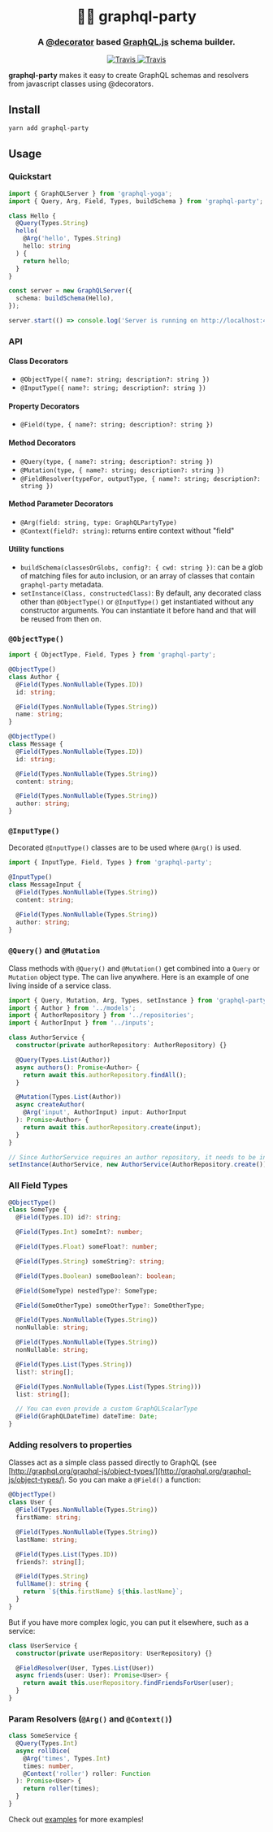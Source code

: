 <h1 align="center" style="border-bottom: none;">🎉🎊 graphql-party</h1>
<h3 align="center">A <a href="https://www.typescriptlang.org/docs/handbook/decorators.html">@decorator</a> based <a href="http://graphql.org/graphql-js/">GraphQL.js</a> schema builder.</h3>
<p align="center">
    <a href="https://travis-ci.org/j/graphql-party">
        <img alt="Travis" src="https://img.shields.io/travis/j/graphql-party/preview.svg">
    </a>
    <a href="https://codecov.io/gh/j/graphql-party/branch/preview">
        <img alt="Travis" src="https://img.shields.io/codecov/c/github/j/graphql-party/preview.svg">
    </a>
</p>

**graphql-party** makes it easy to create GraphQL schemas and resolvers from javascript classes using @decorators.

## Install

```sh
yarn add graphql-party
```

## Usage

### Quickstart

```ts
import { GraphQLServer } from 'graphql-yoga';
import { Query, Arg, Field, Types, buildSchema } from 'graphql-party';

class Hello {
  @Query(Types.String)
  hello(
    @Arg('hello', Types.String)
    hello: string
  ) {
    return hello;
  }
}

const server = new GraphQLServer({
  schema: buildSchema(Hello),
});

server.start(() => console.log('Server is running on http://localhost:4000!'));
```

### API

#### Class Decorators

* `@ObjectType({ name?: string; description?: string })`
* `@InputType({ name?: string; description?: string })`

#### Property Decorators

* `@Field(type, { name?: string; description?: string })`

#### Method Decorators

* `@Query(type, { name?: string; description?: string })`
* `@Mutation(type, { name?: string; description?: string })`
* `@FieldResolver(typeFor, outputType, { name?: string; description?: string })`

#### Method Parameter Decorators

* `@Arg(field: string, type: GraphQLPartyType)`
* `@Context(field?: string)`: returns entire context without "field"

#### Utility functions

* `buildSchema(classesOrGlobs, config?: { cwd: string })`: can be a glob of matching files for auto inclusion, or an array of classes that contain `graphql-party` metadata.
* `setInstance(Class, constructedClass)`: By default, any decorated class other than `@ObjectType()` or `@InputType()` get instantiated without any constructor arguments. You can instantiate it before hand and that will be reused from then on.

### `@ObjectType()`

```ts
import { ObjectType, Field, Types } from 'graphql-party';

@ObjectType()
class Author {
  @Field(Types.NonNullable(Types.ID))
  id: string;

  @Field(Types.NonNullable(Types.String))
  name: string;
}

@ObjectType()
class Message {
  @Field(Types.NonNullable(Types.ID))
  id: string;

  @Field(Types.NonNullable(Types.String))
  content: string;

  @Field(Types.NonNullable(Types.String))
  author: string;
}
```

### `@InputType()`

Decorated `@InputType()` classes are to be used where `@Arg()` is used.

```ts
import { InputType, Field, Types } from 'graphql-party';

@InputType()
class MessageInput {
  @Field(Types.NonNullable(Types.String))
  content: string;

  @Field(Types.NonNullable(Types.String))
  author: string;
}
```

### `@Query()` and `@Mutation`

Class methods with `@Query()` and `@Mutation()` get combined into a `Query` or `Mutation` object type. The can live anywhere. Here is an example of one living inside of a service class.

```ts
import { Query, Mutation, Arg, Types, setInstance } from 'graphql-party';
import { Author } from '../models';
import { AuthorRepository } from '../repositories';
import { AuthorInput } from '../inputs';

class AuthorService {
  constructor(private authorRepository: AuthorRepository) {}

  @Query(Types.List(Author))
  async authors(): Promise<Author> {
    return await this.authorRepository.findAll();
  }

  @Mutation(Types.List(Author))
  async createAuthor(
    @Arg('input', AuthorInput) input: AuthorInput
  ): Promise<Author> {
    return await this.authorRepository.create(input);
  }
}

// Since AuthorService requires an author repository, it needs to be instantiated and set.
setInstance(AuthorService, new AuthorService(AuthorRepository.create());
```

### All Field Types

```ts
@ObjectType()
class SomeType {
  @Field(Types.ID) id?: string;

  @Field(Types.Int) someInt?: number;

  @Field(Types.Float) someFloat?: number;

  @Field(Types.String) someString?: string;

  @Field(Types.Boolean) someBoolean?: boolean;

  @Field(SomeType) nestedType?: SomeType;

  @Field(SomeOtherType) someOtherType?: SomeOtherType;

  @Field(Types.NonNullable(Types.String))
  nonNullable: string;

  @Field(Types.NonNullable(Types.String))
  nonNullable: string;

  @Field(Types.List(Types.String))
  list?: string[];

  @Field(Types.NonNullable(Types.List(Types.String)))
  list: string[];

  // You can even provide a custom GraphQLScalarType
  @Field(GraphQLDateTime) dateTime: Date;
}
```

### Adding resolvers to properties

Classes act as a simple class passed directly to GraphQL (see [http://graphql.org/graphql-js/object-types/](http://graphql.org/graphql-js/object-types/). So you can make a `@Field()` a function:

```ts
@ObjectType()
class User {
  @Field(Types.NonNullable(Types.String))
  firstName: string;

  @Field(Types.NonNullable(Types.String))
  lastName: string;

  @Field(Types.List(Types.ID))
  friends?: string[];

  @Field(Types.String)
  fullName(): string {
    return `${this.firstName} ${this.lastName}`;
  }
}
```

But if you have more complex logic, you can put it elsewhere, such as a service:

```ts
class UserService {
  constructor(private userRepository: UserRepository) {}

  @FieldResolver(User, Types.List(User))
  async friends(user: User): Promise<User> {
    return await this.userRepository.findFriendsForUser(user);
  }
}
```

### Param Resolvers (`@Arg()` and `@Context()`)

```ts
class SomeService {
  @Query(Types.Int)
  async rollDice(
    @Arg('times', Types.Int)
    times: number,
    @Context('roller') roller: Function
  ): Promise<User> {
    return roller(times);
  }
}
```

Check out [examples](https://github.com/j/graphql-party/tree/preview/examples) for more examples!
